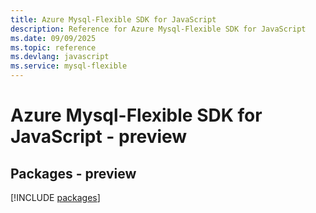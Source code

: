 ```yaml
---
title: Azure Mysql-Flexible SDK for JavaScript
description: Reference for Azure Mysql-Flexible SDK for JavaScript
ms.date: 09/09/2025
ms.topic: reference
ms.devlang: javascript
ms.service: mysql-flexible
---
```

# Azure Mysql-Flexible SDK for JavaScript - preview
## Packages - preview
[!INCLUDE [packages](mysql-flexible-index.md)]